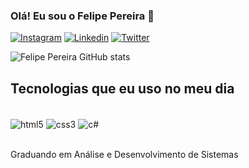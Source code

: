 ### Olá! Eu sou o Felipe Pereira 👋

[![Instagram](https://img.shields.io/badge/Instagram-E4405F?style=for-the-badge&logo=instagram&logoColor=white)](https://www.instagram.com/its.liipe/?utm_medium=copy_link)
[![Linkedin](https://img.shields.io/badge/LinkedIn-0077B5?style=for-the-badge&logo=linkedin&logoColor=white)](https://www.linkedin.com/in/felipe-pereira-6419271bb)
[![Twitter](https://img.shields.io/badge/Twitter-1DA1F2?style=for-the-badge&logo=twitter&logoColor=white)](https://twitter.com/ItsLiipe?t=g76Qa6Gkt18Q-FdqnWXLIQ&s=09)


![Felipe Pereira GitHub stats](https://github-readme-stats.vercel.app/api?username=ItsLipe&show_icons=true&theme=tokyonight)

## Tecnologias que eu uso no meu dia
<div style="display: inline_block"><br/>
    <img align="center" alt="html5" src="https://img.shields.io/badge/HTML5-E34F26?style=for-the-badge&logo=html5&logoColor=white">
    <img align="center" alt="css3" src="https://img.shields.io/badge/CSS3-1572B6?style=for-the-badge&logo=css3&logoColor=white">
    <img align="center" alt="c#" src="https://img.shields.io/badge/C%23-239120?style=for-the-badge&logo=c-sharp&logoColor=white">
</div><br/>

Graduando em Análise e Desenvolvimento de Sistemas

